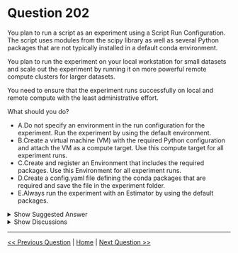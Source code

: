 # Question 202

You plan to run a script as an experiment using a Script Run Configuration. The script uses modules from the scipy library as well as several Python packages that are not typically installed in a default conda environment.

You plan to run the experiment on your local workstation for small datasets and scale out the experiment by running it on more powerful remote compute clusters for larger datasets.

You need to ensure that the experiment runs successfully on local and remote compute with the least administrative effort.

What should you do?

* A.Do not specify an environment in the run configuration for the experiment. Run the experiment by using the default environment.
* B.Create a virtual machine (VM) with the required Python configuration and attach the VM as a compute target. Use this compute target for all experiment runs.
* C.Create and register an Environment that includes the required packages. Use this Environment for all experiment runs.
* D.Create a config.yaml file defining the conda packages that are required and save the file in the experiment folder.
* E.Always run the experiment with an Estimator by using the default packages.

<details>
  <summary>Show Suggested Answer</summary>

  <strong>C</strong><br>

</details>

<details>
  <summary>Show Discussions</summary>

<blockquote><p><strong>scipio</strong> <code>(Tue 16 Nov 2021 17:10)</code> - <em>Upvotes: 21</em></p><p>C is correct. You may use a yml file to create the Environment and then register it to be used everywhere. If you put the file in the experiment folder you need to create the env every run, against the &quot;least administrative effort&quot; requirement</p></blockquote>
<blockquote><p><strong>dija123</strong> <code>(Mon 06 Jun 2022 18:00)</code> - <em>Upvotes: 5</em></p><p>C is correct</p></blockquote>
<blockquote><p><strong>f82411e</strong> <code>(Wed 04 Jun 2025 11:21)</code> - <em>Upvotes: 1</em></p><p>C is correct</p></blockquote>
<blockquote><p><strong>evangelist</strong> <code>(Mon 02 Dec 2024 13:12)</code> - <em>Upvotes: 1</em></p><p>C is the correct answer</p></blockquote>
<blockquote><p><strong>PI_Team</strong> <code>(Sun 28 Jan 2024 10:09)</code> - <em>Upvotes: 1</em></p><p>C is correct</p></blockquote>
<blockquote><p><strong>esimsek</strong> <code>(Mon 25 Sep 2023 08:35)</code> - <em>Upvotes: 1</em></p><p>Registering environment is correct.</p></blockquote>
<blockquote><p><strong>esimsek</strong> <code>(Sat 23 Sep 2023 11:49)</code> - <em>Upvotes: 3</em></p><p>In exam 2023-03-23</p></blockquote>
<blockquote><p><strong>phdykd</strong> <code>(Tue 15 Aug 2023 16:49)</code> - <em>Upvotes: 1</em></p><p>Creating a config.yaml file is not recommended in this scenario since the experiment is being run on both local and remote compute. It would require copying the file to every location where the experiment is run, which can be a time-consuming administrative task.

Using an Estimator with the default packages is not recommended in this scenario since the required packages are not typically installed in a default conda environment.</p></blockquote>
<blockquote><p><strong>phdykd</strong> <code>(Tue 15 Aug 2023 16:48)</code> - <em>Upvotes: 2</em></p><p>C. The best solution for this scenario is to create and register an environment that includes the required packages, and use this environment for all experiment runs. This ensures that the experiment runs successfully on both local and remote compute with the least administrative effort.

Specifying an environment in the run configuration is necessary to ensure that the correct packages and dependencies are used. If no environment is specified, the default environment may not include the required packages, leading to errors.

Creating a virtual machine (VM) as a compute target is not necessary in this scenario since the experiment is being run on local and remote compute, not just remote compute. Also, creating and managing a VM can be a time-consuming administrative task.</p></blockquote>
<blockquote><p><strong>michaelmorar</strong> <code>(Fri 30 Jun 2023 12:24)</code> - <em>Upvotes: 2</em></p><p>C cannot be correct if we are creating an Environment using it for every run?</p></blockquote>
<blockquote><p><strong>BilJon</strong> <code>(Tue 28 Sep 2021 16:59)</code> - <em>Upvotes: 3</em></p><p>The case described is for a local Workstation, so the answer is correct.
For real-time inferencing service a .yml file is needed</p></blockquote>
<blockquote><p><strong>NaishinMatiri</strong> <code>(Thu 21 Oct 2021 18:29)</code> - <em>Upvotes: 4</em></p><p>the experiment also specify is should work remotely: &#x27;and scale out the experiment by running it on more powerful remote compute clusters for larger datasets.&#x27;
I think answer should be D since it would work in both cases</p></blockquote>
<blockquote><p><strong>dev2dev</strong> <code>(Fri 17 Sep 2021 06:31)</code> - <em>Upvotes: 4</em></p><p>D is correct answer. It may not possible to have an environment with all necessary packages installed. yaml can ensure this.</p></blockquote>
<blockquote><p><strong>azurecert2021</strong> <code>(Sat 25 Dec 2021 16:43)</code> - <em>Upvotes: 1</em></p><p>Yes D look more correct.</p></blockquote>
<blockquote><p><strong>azure1000</strong> <code>(Fri 04 Feb 2022 15:14)</code> - <em>Upvotes: 4</em></p><p>I think when you create an environment you can give all necessary packages using conda dependencies.</p></blockquote>

</details>

---

[<< Previous Question](question_201.md) | [Home](/index.md) | [Next Question >>](question_203.md)
